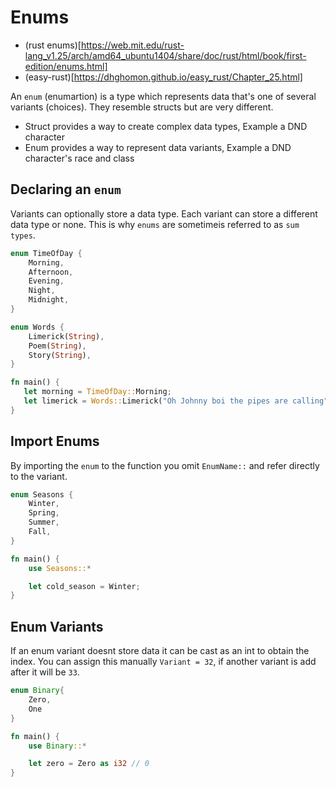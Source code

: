 # Enums

- (rust enums)[https://web.mit.edu/rust-lang_v1.25/arch/amd64_ubuntu1404/share/doc/rust/html/book/first-edition/enums.html]
- (easy-rust)[https://dhghomon.github.io/easy_rust/Chapter_25.html]

An `enum` (enumartion) is a type which represents data that's one of several variants (choices). They resemble structs but are very different.
- Struct provides a way to create complex data types, Example a DND character
- Enum provides a way to represent data variants, Example a DND character's race and class

## Declaring an `enum`

Variants can optionally store a data type. Each variant can store a different data type or none. This is why `enums` are sometimeis referred to as `sum types`. 

```rust
enum TimeOfDay {
    Morning,
    Afternoon,
    Evening,
    Night,
    Midnight,
}

enum Words {
    Limerick(String),
    Poem(String),
    Story(String),
}

fn main() {
   let morning = TimeOfDay::Morning; 
   let limerick = Words::Limerick("Oh Johnny boi the pipes are calling".to_string())
}
```

## Import Enums

By importing the `enum` to the function you omit `EnumName::` and refer directly to the variant. 
```rust
enum Seasons {
    Winter,
    Spring,
    Summer,
    Fall,
}

fn main() {
    use Seasons::*

    let cold_season = Winter;
}
```

## Enum Variants

If an enum variant doesnt store data it can be cast as an int to obtain the index. You can assign this manually `Variant = 32`, if another variant is add after it will be `33`.

```rust
enum Binary{
    Zero,
    One
}

fn main() {
    use Binary::*

    let zero = Zero as i32 // 0
}
```
